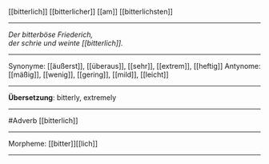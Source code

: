 [[bitterlich]]
[[bitterlicher]]
[[am]] [[bitterlichsten]]

---
*Der bitterböse Friederich,*  
*der schrie und weinte [[bitterlich]].*  

---
Synonyme: [[äußerst]], [[überaus]], [[sehr]], [[extrem]], [[heftig]]
Antynome: [[mäßig]], [[wenig]], [[gering]], [[mild]], [[leicht]]

---
**Übersetzung**: 
bitterly, extremely

---
#Adverb [[bitterlich]]

---
Morpheme:
[[bitter]][[lich]]

---

